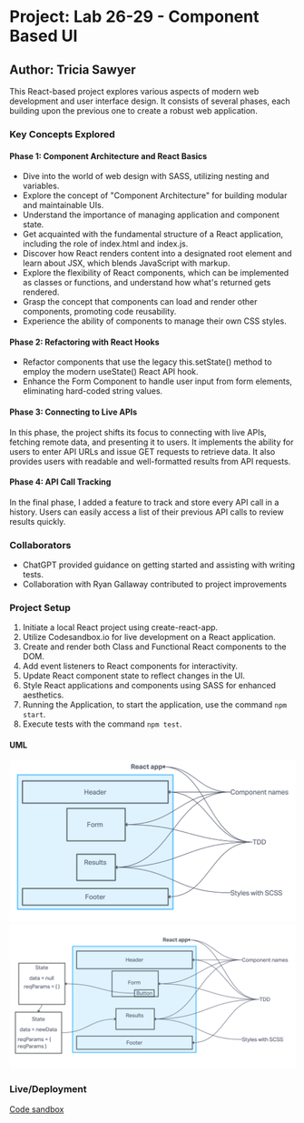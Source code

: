 # Project: Lab 26-29 - Component Based UI

## Author: Tricia Sawyer

This React-based project explores various aspects of modern web development and user interface design. It consists of several phases, each building upon the previous one to create a robust web application.

### Key Concepts Explored

#### Phase 1: Component Architecture and React Basics

- Dive into the world of web design with SASS, utilizing nesting and variables.
- Explore the concept of "Component Architecture" for building modular and maintainable UIs.
- Understand the importance of managing application and component state.
- Get acquainted with the fundamental structure of a React application, including the role of index.html and index.js.
- Discover how React renders content into a designated root element and learn about JSX, which blends JavaScript with markup.
- Explore the flexibility of React components, which can be implemented as classes or functions, and understand how what's returned gets rendered.
- Grasp the concept that components can load and render other components, promoting code reusability.
- Experience the ability of components to manage their own CSS styles.

#### Phase 2: Refactoring with React Hooks

- Refactor components that use the legacy this.setState() method to employ the modern useState() React API hook.
- Enhance the Form Component to handle user input from form elements, eliminating hard-coded string values.

#### Phase 3: Connecting to Live APIs

In this phase, the project shifts its focus to connecting with live APIs, fetching remote data, and presenting it to users. It implements the ability for users to enter API URLs and issue GET requests to retrieve data. It also provides users with readable and well-formatted results from API requests.

#### Phase 4: API Call Tracking

In the final phase, I added a feature to track and store every API call in a history. Users can easily access a list of their previous API calls to review results quickly.

### Collaborators

- ChatGPT provided guidance on getting started and assisting with writing tests.
- Collaboration with Ryan Gallaway contributed to project improvements

### Project Setup

1. Initiate a local React project using create-react-app.
2. Utilize Codesandbox.io for live development on a React application.
3. Create and render both Class and Functional React components to the DOM.
4. Add event listeners to React components for interactivity.
5. Update React component state to reflect changes in the UI.
6. Style React applications and components using SASS for enhanced aesthetics.
7. Running the Application, to start the application, use the command `npm start`.
8. Execute tests with the command `npm test`.

#### UML

![lab 26](./assets/lab26-UML.png)
![lab 27](./assets/lab27-UML.png)

### Live/Deployment

[Code sandbox](https://6nlgfl-3000.csb.app/)
